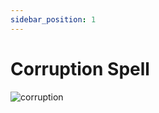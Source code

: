 ```yaml
---
sidebar_position: 1
---
```


# Corruption Spell

![corruption](https://vwiki.valorserver.com/api/item/picture/corruption%20spell)
